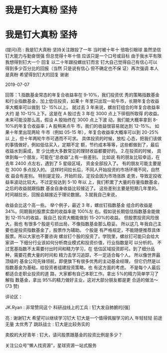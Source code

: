 # 我是钉大真粉 坚持

# 我是钉大真粉 坚持

(提问)亮 : 我是钉大真粉 坚持关注跟投了一年 当时被十年十 倍吸引眼球 虽然坚信钉大能力与勤奋很强 但总觉得十年十倍 应该只是一个口号或目标 由于我水平有限 我想得到钉大一个 回复 以二十年跟投螺丝钉而言 钉大自己觉得自己有信心可以 得到多少百分比的回报（当然 只是说有信心 但不确定也不保 证）再次强调 本人是真粉 希望得到钉大的回复 谢谢

2019-07-07

回答：1.指数基金常态的年复合收益率在 9-10%，我们投资优 秀的策略指数基金和行业指数基金，加上低估投资，如果十 年里只出现一轮牛市，长期年复合收益率大概率可以做到 12- 15%以上。 就过去 3 年来说，螺丝钉组合的年复合收益率大约 是 10-12%上下。这是在 A 股过去 3 年在 3000 点上下徘徊所取得 的收益。未来可能没那么高，假设 A 股始终在 3000 点上下波 动，我们能大概率拿到 8-10%的年复合收益率；A 股稍来点牛 市，我们的收益很容易就达到 12-15%。 如果十年里出现两轮 牛市（例如 05-15 年），年复合收益率大概率可以到 20-25%以 上，但十年两轮牛市可遇而不可求。 具体投资的时候，放松 心态，把我们该做的事情做好，例如低估买入，定期不定 额，节约成本等等，这些都做到了，最后收益水到渠成，至 少比绝大多数常见的理财收益都要好的。 2.在投资的时候， 具体到每一个朋友，可能在“总收益”上有一些差别。 比如说 有的朋友比较幸运，在去年 2400 点左右，遇到了 5 星级区域， 资金全部投入了。 有的朋友可能主要是在 3000 多点投入的。 这样时间拉长后，不同人开始投资的市场环境不同，自然收 益会有差别。 特别是定投，开始阶段，定投会因为市场涨跌 走势，导致定投收益率波动比较大。不过定投达到 5-10 年以 上，我们积累了大量的存量指数基金，之后的收益就跟指数 基金自身收益比较接近了。 这些差别主要是短期几年里的。 时间越拉长，回报会越接近于理论数据。 3.就我自己来说，

收益会比这个高一些。 举个例子，最近 3 年，螺丝钉指数基金 组合的收益是 34%。同期我的股票实盘的收益率是 100%左 右。假如说长期低估指数基金能做到 12-15%的收益，我自己 投资大概能做到 15-20%的收益。 但股票投资风险很大，我也 有很多个股是亏损出局，不像指数基金那么稳妥。 所以这几 年我自己主要也是投资指数基金了，股票作为辅助。 个股是 有严格规定，不能随便推荐具体股票。所以大家也不要咨询 螺丝钉个股的投资了。学院里，螺丝钉可能只会给大家讲一 下细分行业该如何分析商业模式和投资价值，行业指数是可 以分析的。 不过宽基指数不太需要付出时间和精力学习，在 低估区域投资即可。到了细分品种，需要花费大量的时间和 精力去学习追踪，不一定适合每个人。 所以像世界最顶级的 基金公司先锋领航，即便旗下有很多优秀的主动基金经理， 但它仍然是以指数基金为基础，给投资者组建投资策略，也 有这方面的考虑。 不是每个人最后都适合走职业投资的道 路，大家都有自己本职工作。拿出 5%的精力简单学习了解指 数基金，拿出 95%的精力做好主业，这对大部分朋友都是更 合适的做法～(73 赞)

评论区：

JK.Ryan : 非常赞同这个 科研战线上的工兵 : 钉大发自肺腑的[强]

亮 : 谢谢钉大 希望可以继续学习钉大 钉大是一个值得佩服学习的人 年轻轻轻 前途无量 太优秀了 跳跃战士 : 钉大是比较务实的

卖胶的大好青年 : 钉大，请问股票跟基金的投资比例是多少？

关注公众号"懒人找资源"，星球资源一站式服务